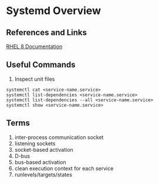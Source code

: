 # Systemd Overview

## References and Links

[RHEL 8 Documentation](https://access.redhat.com/documentation/en-us/red_hat_enterprise_linux/8/html/configuring_basic_system_settings/introduction-to-systemd_configuring-basic-system-settings)

## Useful Commands

1. Inspect unit files

```shell
systemctl cat <service-name.service>
systemctl list-dependencies <service-name.service>
systemctl list-dependencies --all <service-name.service>
systemctl show <service-name.service>
```

## Terms

1. inter-process communication socket
1. listening sockets
1. socket-based activation
1. D-bus
1. bus-based activation
1. clean execution context for each service
1. runlevels/targets/states
